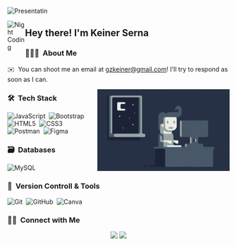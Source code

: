 
![Presentatin]([file:///home/keiner/Descargas/pexels-luis-gomes-166706-546819.jpg)&nbsp;

<img alt="Night Coding" src="./assets/Hand%20Wave.gif" width='40' align="left"/><h2 align="left">Hey there! I'm Keiner Serna</h2>

<!-- ## 👋 &nbsp;Hey there! I'm Keiner Serna -->

### 👨🏻‍💻 &nbsp;About Me

✉️ &nbsp;You can shoot me an email at gzkeiner@gmail.com! I'll try to respond as soon as I can.


<img alt="Night Coding" src="https://raw.githubusercontent.com/AVS1508/AVS1508/master/assets/Night-Coding.gif" align="right"/>

### 🛠 &nbsp;Tech Stack


![JavaScript](https://img.shields.io/badge/javascript-%23323330.svg?style=for-the-badge&logo=javascript&logoColor=%23F7DF1E)&nbsp;
![Bootstrap](https://img.shields.io/badge/bootstrap-%23563D7C.svg?style=for-the-badge&logo=bootstrap&logoColor=white)&nbsp;
![HTML5](https://img.shields.io/badge/html5-%23E34F26.svg?style=for-the-badge&logo=html5&logoColor=white)&nbsp;
![CSS3](https://img.shields.io/badge/css3-%231572B6.svg?style=for-the-badge&logo=css3&logoColor=white)&nbsp;
![Postman](https://img.shields.io/badge/Postman-FF6C37?style=for-the-badge&logo=postman&logoColor=white)&nbsp;
![Figma](https://img.shields.io/badge/figma-%23F24E1E.svg?style=for-the-badge&logo=figma&logoColor=white)&nbsp;


### 🗃 &nbsp;Databases
![MySQL](https://img.shields.io/badge/-MySQL-005571?style=for-the-badge&logo=mysql)&nbsp;



### 🧰 &nbsp;Version Controll & Tools 

![Git](https://img.shields.io/badge/git-%23F05033.svg?style=for-the-badge&logo=git&logoColor=white)&nbsp;
![GitHub](https://img.shields.io/badge/github-%23121011.svg?style=for-the-badge&logo=github&logoColor=white)&nbsp;
![Canva](https://img.shields.io/badge/Canva-%2300C4CC.svg?style=for-the-badge&logo=Canva&logoColor=white)&nbsp;




### 🤝🏻 &nbsp;Connect with Me

<p align="center">
<a href="https://www.instagram.com/keinerhhh/"><img src="https://img.shields.io/badge/-KeinerSerna-E4405F?style=flat&logo=Instagram&logoColor=white"/></a>
<a href="https://www.facebook.com/?locale=es_LA"><img src="https://img.shields.io/badge/-KeinerSerna-1877F2?style=flat&logo=Facebook&logoColor=white"/></a>
</p>

